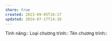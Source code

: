 ```yaml
---
share: true
created: 2023-09-05T16:17
updated: 2024-07-17T14:18
---
```

Tính năng:: 
Loại chương trình::
Tên chương trình::
